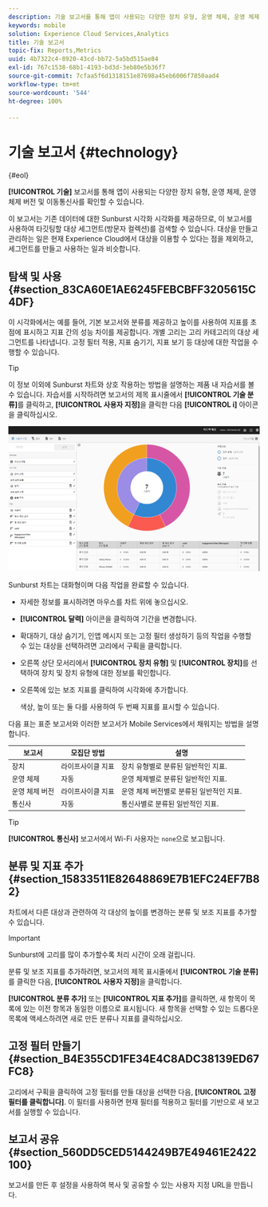 ```yaml
---
description: 기술 보고서를 통해 앱이 사용되는 다양한 장치 유형, 운영 체제, 운영 체제 버전 및 이동통신사를 확인할 수 있습니다.
keywords: mobile
solution: Experience Cloud Services,Analytics
title: 기술 보고서
topic-fix: Reports,Metrics
uuid: 4b7322c4-8920-43cd-bb72-5a5bd515ae84
exl-id: 767c1538-68b1-4193-bd3d-3eb80e5b36f7
source-git-commit: 7cfaa5f6d1318151e87698a45eb6006f7850aad4
workflow-type: tm+mt
source-wordcount: '544'
ht-degree: 100%

---
```


# 기술 보고서 {#technology}

{#eol}

**[!UICONTROL 기술]** 보고서를 통해 앱이 사용되는 다양한 장치 유형, 운영 체제, 운영 체제 버전 및 이동통신사를 확인할 수 있습니다.

이 보고서는 기존 데이터에 대한 Sunburst 시각화 시각화를 제공하므로, 이 보고서를 사용하여 타깃팅할 대상 세그먼트(방문자 컬렉션)를 검색할 수 있습니다. 대상을 만들고 관리하는 일은 현재 Experience Cloud에서 대상을 이용할 수 있다는 점을 제외하고, 세그먼트를 만들고 사용하는 일과 비슷합니다.

## 탐색 및 사용 {#section_83CA60E1AE6245FEBCBFF3205615C4DF}

이 시각화에서는 예를 들어, 기본 보고서와 분류를 제공하고 높이를 사용하여 지표를 초점에 표시하고 지표 간의 성능 차이를 제공합니다. 개별 고리는 고리 카테고리의 대상 세그먼트를 나타냅니다. 고정 필터 적용, 지표 숨기기, 지표 보기 등 대상에 대한 작업을 수행할 수 있습니다.

>[!TIP]
>
>이 정보 이외에 Sunburst 차트와 상호 작용하는 방법을 설명하는 제품 내 자습서를 볼 수 있습니다. 자습서를 시작하려면 보고서의 제목 표시줄에서 **[!UICONTROL 기술 분류]**&#x200B;를 클릭하고, **[!UICONTROL 사용자 지정]**&#x200B;을 클릭한 다음 **[!UICONTROL i]** 아이콘을 클릭하십시오.

![](assets/report_technology.png)

Sunburst 차트는 대화형이며 다음 작업을 완료할 수 있습니다.

* 자세한 정보를 표시하려면 마우스를 차트 위에 놓으십시오.
* **[!UICONTROL 달력]** 아이콘을 클릭하여 기간을 변경합니다.
* 확대하기, 대상 숨기기, 인앱 메시지 또는 고정 필터 생성하기 등의 작업을 수행할 수 있는 대상을 선택하려면 고리에서 구획을 클릭합니다.
* 오른쪽 상단 모서리에서 **[!UICONTROL 장치 유형]** 및 **[!UICONTROL 장치]**&#x200B;를 선택하여 장치 및 장치 유형에 대한 정보를 확인합니다.

* 오른쪽에 있는 보조 지표를 클릭하여 시각화에 추가합니다.

   색상, 높이 또는 둘 다를 사용하여 두 번째 지표를 표시할 수 있습니다.

다음 표는 표준 보고서와 이러한 보고서가 Mobile Services에서 채워지는 방법을 설명합니다.

| 보고서 | 모집단 방법 | 설명 |
|--- |--- |--- |
| 장치 | 라이프사이클 지표 | 장치 유형별로 분류된 일반적인 지표. |
| 운영 체제 | 자동 | 운영 체제별로 분류된 일반적인 지표. |
| 운영 체제 버전 | 라이프사이클 지표 | 운영 체제 버전별로 분류된 일반적인 지표. |
| 통신사 | 자동 | 통신사별로 분류된 일반적인 지표. |

>[!TIP]
>
>**[!UICONTROL 통신사]** 보고서에서 Wi-Fi 사용자는 `none`으로 보고됩니다.


## 분류 및 지표 추가 {#section_15833511E82648869E7B1EFC24EF7B82}

차트에서 다른 대상과 관련하여 각 대상의 높이를 변경하는 분류 및 보조 지표를 추가할 수 있습니다.

>[!IMPORTANT]
>
>Sunburst에 고리를 많이 추가할수록 처리 시간이 오래 걸립니다.

분류 및 보조 지표를 추가하려면, 보고서의 제목 표시줄에서 **[!UICONTROL 기술 분류]**&#x200B;를 클릭한 다음, **[!UICONTROL 사용자 지정]**&#x200B;을 클릭합니다.

**[!UICONTROL 분류 추가]** 또는 **[!UICONTROL 지표 추가]**&#x200B;를 클릭하면, 새 항목이 목록에 있는 이전 항목과 동일한 이름으로 표시됩니다. 새 항목을 선택할 수 있는 드롭다운 목록에 액세스하려면 새로 만든 분류나 지표를 클릭하십시오.

## 고정 필터 만들기 {#section_B4E355CD1FE34E4C8ADC38139ED67FC8}

고리에서 구획을 클릭하여 고정 필터를 만들 대상을 선택한 다음, **[!UICONTROL 고정 필터를 클릭합니다]**. 이 필터를 사용하면 현재 필터를 적용하고 필터를 기반으로 새 보고서를 실행할 수 있습니다.

## 보고서 공유 {#section_560DD5CED5144249B7E49461E2422100}

보고서를 만든 후 설정을 사용하여 복사 및 공유할 수 있는 사용자 지정 URL을 만듭니다.
